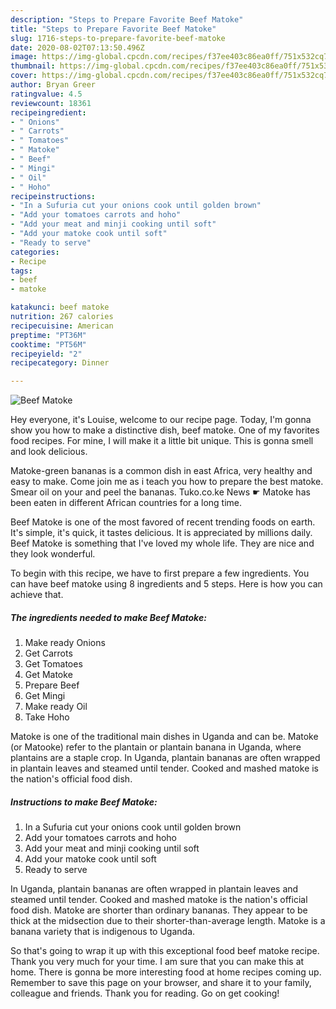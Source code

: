 ```yaml
---
description: "Steps to Prepare Favorite Beef Matoke"
title: "Steps to Prepare Favorite Beef Matoke"
slug: 1716-steps-to-prepare-favorite-beef-matoke
date: 2020-08-02T07:13:50.496Z
image: https://img-global.cpcdn.com/recipes/f37ee403c86ea0ff/751x532cq70/beef-matoke-recipe-main-photo.jpg
thumbnail: https://img-global.cpcdn.com/recipes/f37ee403c86ea0ff/751x532cq70/beef-matoke-recipe-main-photo.jpg
cover: https://img-global.cpcdn.com/recipes/f37ee403c86ea0ff/751x532cq70/beef-matoke-recipe-main-photo.jpg
author: Bryan Greer
ratingvalue: 4.5
reviewcount: 18361
recipeingredient:
- " Onions"
- " Carrots"
- " Tomatoes"
- " Matoke"
- " Beef"
- " Mingi"
- " Oil"
- " Hoho"
recipeinstructions:
- "In a Sufuria cut your onions cook until golden brown"
- "Add your tomatoes carrots and hoho"
- "Add your meat and minji cooking until soft"
- "Add your matoke cook until soft"
- "Ready to serve"
categories:
- Recipe
tags:
- beef
- matoke

katakunci: beef matoke 
nutrition: 267 calories
recipecuisine: American
preptime: "PT36M"
cooktime: "PT56M"
recipeyield: "2"
recipecategory: Dinner

---
```



![Beef Matoke](https://img-global.cpcdn.com/recipes/f37ee403c86ea0ff/751x532cq70/beef-matoke-recipe-main-photo.jpg)

Hey everyone, it's Louise, welcome to our recipe page. Today, I'm gonna show you how to make a distinctive dish, beef matoke. One of my favorites food recipes. For mine, I will make it a little bit unique. This is gonna smell and look delicious.

Matoke-green bananas is a common dish in east Africa, very healthy and easy to make. Come join me as i teach you how to prepare the best matoke. Smear oil on your and peel the bananas. Tuko.co.ke News ☛ Matoke has been eaten in different African countries for a long time.

Beef Matoke is one of the most favored of recent trending foods on earth. It's simple, it's quick, it tastes delicious. It is appreciated by millions daily. Beef Matoke is something that I've loved my whole life. They are nice and they look wonderful.


To begin with this recipe, we have to first prepare a few ingredients. You can have beef matoke using 8 ingredients and 5 steps. Here is how you can achieve that.

<!--inarticleads1-->

##### The ingredients needed to make Beef Matoke:

1. Make ready  Onions
1. Get  Carrots
1. Get  Tomatoes
1. Get  Matoke
1. Prepare  Beef
1. Get  Mingi
1. Make ready  Oil
1. Take  Hoho


Matoke is one of the traditional main dishes in Uganda and can be. Matoke (or Matooke) refer to the plantain or plantain banana in Uganda, where plantains are a staple crop. In Uganda, plantain bananas are often wrapped in plantain leaves and steamed until tender. Cooked and mashed matoke is the nation&#39;s official food dish. 

<!--inarticleads2-->

##### Instructions to make Beef Matoke:

1. In a Sufuria cut your onions cook until golden brown
1. Add your tomatoes carrots and hoho
1. Add your meat and minji cooking until soft
1. Add your matoke cook until soft
1. Ready to serve


In Uganda, plantain bananas are often wrapped in plantain leaves and steamed until tender. Cooked and mashed matoke is the nation&#39;s official food dish. Matoke are shorter than ordinary bananas. They appear to be thick at the midsection due to their shorter-than-average length. Matoke is a banana variety that is indigenous to Uganda. 

So that's going to wrap it up with this exceptional food beef matoke recipe. Thank you very much for your time. I am sure that you can make this at home. There is gonna be more interesting food at home recipes coming up. Remember to save this page on your browser, and share it to your family, colleague and friends. Thank you for reading. Go on get cooking!
